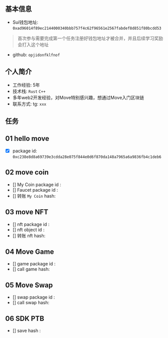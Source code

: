 ## 基本信息
- Sui钱包地址: `0xad96014f89ec2144000340bbb757f4c62f96561e2567fabdef8d851f80bcdd53`
> 首次参与需要完成第一个任务注册好钱包地址才被合并，并且后续学习奖励会打入这个地址
- github: `opjidonfklfnof`

## 个人简介
- 工作经验: 5年
- 技术栈: `Rust` `C++`
- 多年web2开发经验，对Move特别感兴趣，想通过Move入门区块链
- 联系方式: tg: `xxx` 

## 任务

##   01 hello move  
- [x] package id: `0xc238e8d8a69739e3cdda28e075f844e0d6f870da148a7965a6a9836fb4c1deb6`

##   02 move coin
- [] My Coin package id : 
- [] Faucet package id : 
- [] 转账 `My Coin` hash:

##   03 move NFT
- [] nft package id :
- [] nft object id : 
- [] 转账 nft  hash:

##   04 Move Game
- [] game package id :
- [] call game hash:

##   05 Move Swap
- [] swap package id :
- [] call swap hash:

##   06 SDK PTB
- [] save hash :
